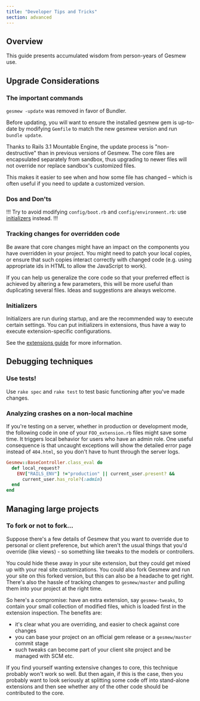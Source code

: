 ```yaml
---
title: "Developer Tips and Tricks"
section: advanced
---
```


## Overview

This guide presents accumulated wisdom from person-years of Gesmew use.

## Upgrade Considerations

### The important commands

`gesmew -update` was removed in favor of Bundler.

Before updating, you will want to ensure the installed gesmew gem is
up-to-date by modifying `Gemfile` to match the new gesmew version and
run `bundle update`.

Thanks to Rails 3.1 Mountable Engine, the update process is
"non-destructive" than in previous versions of Gesmew. The core files are encapsulated
separately from sandbox, thus upgrading to newer files will not override nor replace
sandbox's customized files.

This makes it easier to see when and how some file has changed – which
is often useful if you need to update a customized version.

### Dos and Don'ts

!!!
Try to avoid modifying `config/boot.rb` and
`config/environment.rb`: use [initializers](#initializers) instead.
!!!

### Tracking changes for overridden code

Be aware that core changes might have an impact on the components you
have overridden in your project.
You might need to patch your local copies, or ensure that such copies
interact correctly with changed code (e.g. using appropriate ids in HTML to allow the JavaScript to
work).

If you can help us generalize the core code so that your preferred
effect is achieved by altering a few parameters, this will be more useful than duplicating several
files. Ideas and suggestions are always welcome.

### Initializers

Initializers are run during startup, and are the recommended way to
execute certain settings. You can put initializers in extensions, thus have a way to execute
extension-specific configurations.

See the [extensions guide](extensions_tutorial.html#extension-initializers) for
more information.

## Debugging techniques

### Use tests!

Use `rake spec` and `rake test` to test basic functioning after you've
made changes.

### Analyzing crashes on a non-local machine

If you're testing on a server, whether in production or development
mode, the following code in one
of your `FOO_extension.rb` files might save some time. It triggers
local behavior for users who have
an admin role. One useful consequence is that uncaught exceptions will
show the detailed error page
instead of `404.html`, so you don't have to hunt through the server
logs.

```ruby
Gesmew::BaseController.class_eval do
  def local_request?
    ENV["RAILS_ENV"] !="production" || current_user.present? &&
      current_user.has_role?(:admin)
  end
end
```

## Managing large projects

### To fork or not to fork…

Suppose there's a few details of Gesmew that you want to override due to
personal or client preference,
but which aren't the usual things that you'd override (like views) - so
something like tweaks to the models or controllers.

You could hide these away in your site extension, but they could get
mixed up with your real site customizations. You could also fork Gesmew and run your site on this
forked version, but this can also be a headache to get right. There's also the hassle of tracking
changes to `gesmew/master` and pulling them into your project at the right time.

So here's a compromise: have an extra extension, say `gesmew-tweaks`, to
contain your small collection of modified files, which is loaded first in the extension inspection. The
benefits are:

-   it's clear what you are overriding, and easier to check against core
    changes
-   you can base your project on an official gem release or a
    `gesmew/master` commit stage
-   such tweaks can become part of your client site project and be
    managed with SCM etc.

If you find yourself wanting extensive changes to core, this technique
probably won't work so well.
But then again, if this is the case, then you probably want to look
seriously at splitting some
code off into stand-alone extensions and then see whether any of the
other code should be contributed to the core.
